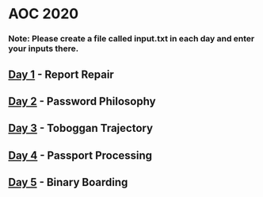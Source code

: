 # AOC 2020

### Note: Please create a file called input.txt in each day and enter your inputs there.

## [Day 1](./day1) - Report Repair
## [Day 2](./day2) - Password Philosophy
## [Day 3](./day3) - Toboggan Trajectory
## [Day 4](./day4) - Passport Processing
## [Day 5](./day5) - Binary Boarding